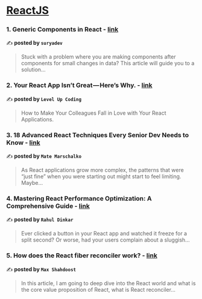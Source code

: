 
<h1><a href=https://medium.com/tag/reactjs/recommended target="_blank" rel="noopener noreferrer">ReactJS</a></h1>
<h3>1. Generic Components in React - <a href="https://medium.com/@somasuryadev6/generic-components-in-react-4616d591c425" target="_blank" rel="noopener noreferrer">link</a></h3>

✍️ **posted by `suryadev`**

<blockquote>Stuck with a problem where you are making components after components for small changes in data? This article will guide you to a solution…</blockquote>

<h3>2. Your React App Isn’t Great — Here’s Why. - <a href="https://medium.com/gitconnected/your-react-app-isnt-great-here-s-why-5eb61b3f110b" target="_blank" rel="noopener noreferrer">link</a></h3>

✍️ **posted by `Level Up Coding`**

<blockquote>How to Make Your Colleagues Fall in Love with Your React Applications.</blockquote>

<h3>3. 18 Advanced React Techniques Every Senior Dev Needs to Know - <a href="https://medium.com/@matemarschalko/18-advanced-react-techniques-every-senior-dev-needs-to-know-13456ba2604c" target="_blank" rel="noopener noreferrer">link</a></h3>

✍️ **posted by `Mate Marschalko`**

<blockquote>As React applications grow more complex, the patterns that were “just fine” when you were starting out might start to feel limiting. Maybe…</blockquote>

<h3>4. Mastering React Performance Optimization: A Comprehensive Guide - <a href="https://medium.com/@rahul.dinkar/mastering-react-performance-optimization-a-comprehensive-guide-f531a757918a" target="_blank" rel="noopener noreferrer">link</a></h3>

✍️ **posted by `Rahul Dinkar`**

<blockquote>Ever clicked a button in your React app and watched it freeze for a split second? Or worse, had your users complain about a sluggish…</blockquote>

<h3>5. How does the React fiber reconciler work? - <a href="https://medium.com/@maxtsh/how-does-the-react-fiber-reconciler-work-77c3650127da" target="_blank" rel="noopener noreferrer">link</a></h3>

✍️ **posted by `Max Shahdoost`**

<blockquote>In this article, I am going to deep dive into the React world and what is the core value proposition of React, what is React reconciler…</blockquote>

